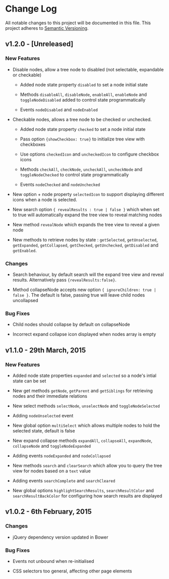 # Change Log
All notable changes to this project will be documented in this file.
This project adheres to [Semantic Versioning](http://semver.org/).

## v1.2.0 - [Unreleased]

### New Features

- Disable nodes, allow a tree node to disabled (not selectable, expandable or checkable)

	- Added node state property `disabled` to set a node initial state

	- Methods `disableAll`, `disableNode`, `enableAll`, `enableNode` and `toggleNodeDisabled` added to control state programmatically

	- Events `nodeDisabled` and `nodeEnabled`

- Checkable nodes, allows a tree node to be checked or unchecked.

	- Added node state property `checked` to set a node initial state

	- Pass option `{showCheckbox: true}` to initialize tree view with checkboxes

	- Use options `checkedIcon` and `uncheckedIcon` to configure checkbox icons

	- Methods `checkAll`, `checkNode`, `uncheckAll`, `uncheckNode` and `toggleNodeChecked` to control state programmatically

	- Events `nodeChecked` and `nodeUnchecked`

- New option + node property `selectedIcon` to support displaying different icons when a node is selected.

- New search option `{ revealResults : true | false }` which when set to true will automatically expand the tree view to reveal matching nodes

- New method `revealNode` which expands the tree view to reveal a given node

- New methods to retrieve nodes by state : `getSelected`, `getUnselected`, `getExpanded`, `getCollapsed`, `getChecked`, `getUnchecked`, `getDisabled` and `getEnabled`. 

### Changes
- Search behaviour, by default search will the expand tree view and reveal results.  Alternatively pass `{revealResults:false}`.

- Method collapseNode accepts new option `{ ignoreChildren: true | false }`.  The default is false, passing true will leave child nodes uncollapsed

### Bug Fixes
- Child nodes should collapse by default on collapseNode

- Incorrect expand collapse icon displayed when nodes array is empty


## v1.1.0 - 29th March, 2015 

### New Features

- Added node state properties `expanded` and `selected` so a node's intial state can be set

- New get methods `getNode`, `getParent` and `getSiblings` for retrieving nodes and their immediate relations

- New select methods `selectNode`, `unselectNode` and `toggleNodeSelected`

- Adding `nodeUnselected` event

- New global option `multiSelect` which allows multiple nodes to hold the selected state, default is false

- New expand collapse methods `expandAll`, `collapseAll`, `expandNode`, `collapseNode` and `toggleNodeExpanded`

- Adding events `nodeExpanded` and `nodeCollapsed`

- New methods `search` and `clearSearch` which allow you to query the tree view for nodes based on a `text` value

- Adding events `searchComplete` and `searchCleared`

- New global options `highlightSearchResults`, `searchResultColor` and `searchResultBackColor` for configuring how search results are displayed


## v1.0.2 - 6th February, 2015

### Changes
- jQuery dependency version updated in Bower

### Bug Fixes
- Events not unbound when re-initialised

- CSS selectors too general, affecting other page elements
